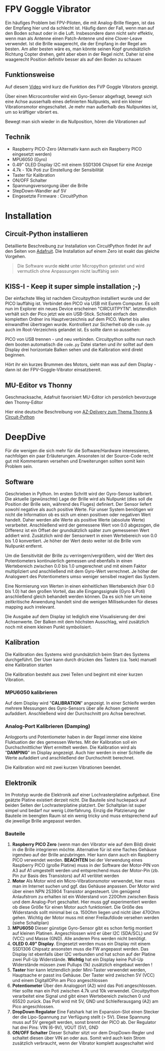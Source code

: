 # FPV Goggle Vibrator
Ein häufiges Problem bei FPV-Piloten, die mit Analog-Brille fliegen, ist das der Empfang hier und da schlecht ist.
Häufig dann der Fall, wenn man auf den Boden schaut oder in die Luft. Insbesondere dann nicht sehr effektiv, wenn man als Antenne einen Patch-Antenne und eine Clover-Leave verwendet.
Ist die Brille waagerecht, die der Empfang in der Regel am besten. Am aller besten wäre es, man könnte seinen Kopf grundsätzlich Richtung Copter drehen, geht aber eben in der Regel nicht.
Daher ist eine waagerecht Position definitiv besser als auf den Boden zu schauen

## Funktionsweise 
Auf diesem [Video]() wird kurz die Funktion des FVP Goggle Vibrators gezeigt.

Über einen Microcontroller wird ein Gyro-Sensor abgefragt, bewegt sich eine Achse ausserhalb eines definierten Nullpunkts, wird ein kleiner Vibrationsmotor eingeschaltet. Je mehr man außerhalb des Nullpunktes ist, um so kräftiger vibriert es.

Bewegt man sich wieder in die Nullposition, hören die Vibrationen auf

## Technik
* Raspberry PICO-Zero (Alternativ kann auch ein Raspberry PICO eingesetzt werden)
* MPU6050 (Gyro)
* 0.49" OLED Display I2C mit einem SSD1306 Chipset für eine Anzeige
* 4.7k - 10k Poti zur Einstellung der Sensibilität
* Taster für Kalibration
* ON/OFF Schalter
* Spannungsversorgung über die Brille
* StepDown-Wandler auf 5V
* Eingesetzte Firmware : CircuitPython

# Installation
## Circuit-Python installieren
Detaillierte Beschreibung zur Installation von CircuitPython findet ihr auf den Seiten von [Adafruit](https://learn.adafruit.com/getting-started-with-raspberry-pi-pico-circuitpython/circuitpython). Die Installation auf einem Zero ist exakt das gleiche Vorgehen.

> Die Software wurde **nicht** unter Micropython getestet und wird vermutlich ohne Anpassungen nicht lauffähig sein 
## KISS-I - Keep it super simple installation ;-)
Der einfachste Weg ist nachdem Circuitpython installiert wurde und der PICO lauffähig ist. Verbindet den PICO via USB mit Eurem Computer. Es sollt nun im Explorer ein neues Device erscheinen "CIRCUITPYTN". letztendlich verhält sich der Pico jetzt wie ein USB-Stick. Schiebt einfach den kompletten Ordner ins Hauptverzeichnis auf dem PICO. Wartet bis alles einwandfrei übertragen wurde. Kontrolliert zur Sicherheit ob die `code.py` auch im Root-Verzeichnis gelandet ist. Es sollte dann so aussehen:

PICO von USB trennen - und neu verbinden. Circuitpython sollte nun nach dem booten automatisch die `code.py` Datei starten und ihr solltet auf dem Display drei horizontale Balken sehen und die Kalibration wird direkt beginnen.

Hört ihr ein kurzes Brummen des Motors, sieht man was auf dem Display - dann ist der FPV-Goggle-Vibrator einsatzbereit.

## MU-Editor vs Thonny 
Geschmacksache, Adafruit favorisiert MU-Editor ich persönlich bevorzuge den Thonny-Editor

Hier eine deutsche Beschreibung von [AZ-Delivery zum Thema Thonny & Circuit-Python](https://www.az-delivery.de/blogs/azdelivery-blog-fur-arduino-und-raspberry-pi/raspberry-pi-pico-und-thonny-mit-micropython-teil-1)

# DeepDive
Für die wenigen die sich mehr für die Software/Hardware interessieren, nachfolgen ein paar Erläuterungen. Ansonsten ist der Source-Code recht gut mit Kommentaren versehen und Erweiterungen sollten somit kein Problem sein.

## Software
Geschrieben in Python. Im ersten Schritt wird der Gyro-Sensor kalibriert. Die aktuelle (gewünschte) Lage der Brille wird als Nullpunkt (dies soll die Position der Brille sein, während des Fluges) definiert. Der Sensor liefert sowohl negative als auch positive Werte. Für unser System benötigen wir nicht die Information ob es sich um einen positiven oder negativen Wert handelt. Daher werden alle Werte als positive Werte (absolute Werte) verarbeitet. Anschließend wird der gemessene Wert von 0.0 abgezogen, die Differenz ist ein Offset der grundsätzlich später zum  gemessenen Wert addiert wird. Zusätzlich wird der Sensorwert in einen Wertebereich von 0.0 bis 1.0 konvertiert. Je höher der Wert desto weiter ist die Brille vom Nullpunkt entfernt.

Um die Sensitivität der Brille zu verringern/vergrößern, wird der Wert des Potentiometers kontinuierlich gemessen und ebenfalls in einen Wertebereich zwischen 0.0 bis 1.0 umgerechnet und mit einem Faktor multipliziert und anschließend mit dem Gyro-Wert verrechnet. Je höher der Analogwert des Potentiometers umso weniger sensibel reagiert das System. 

Eine Normierung von Werten in einen einheitlichen Wertebereich (hier 0.0 bis 1.0) hat den großen Vorteil, das alle Eingangssignale (Gyro & Poti) anschließend gleich behandelt werden können. Da es sich hier um keine zeitkritische Anwendung handelt sind die wenigen Millisekunden für dieses mapping auch irrelevant.

Die Ausgabe auf dem Display ist lediglich eine Visualisierung der drei Achsenwerte. Der Balken mit dem höchsten Ausschlag, wird zusätzlich noch mit einem kleinen Punkt symbolisiert.

## Kalibration
Die Kalibration des Systems wird grundsätzlich beim Start des Systems durchgeführt. Der User kann durch drücken des Tasters (ca. 1sek) manuell eine Kalibration starten

Die Kalibration besteht aus zwei Teilen und beginnt mit einer kurzen Vibration.
### MPU6050 kalibrieren 
Auf dem Display wird "**CALIBRATION**" angezeigt. In einer Schleife werden mehrere Messungen des Gyro-Sensors über alle Achsen getrennt aufaddiert. Anschließend wird der Durchschnitt pro Achse berechnet.
### Analog-Port Kalibrieren (Damping)
Anlogports und Potentiometer haben in der Regel immer eine kleine Fluktuation der des gemessen Wertes. Mit der Kalibration soll ein Durchschnittlicher Wert ermittelt werden. Die Kalibration wird als "**DAMPING**" im Display angezeigt. Auch hier werden in einer Schleife die Werte aufaddiert und anschließend der Durchschnitt berechnet.

Die Kalibration wird mit zwei kurzen Vibrationen beendet.

## Elektronik
Im Prototyp wurde die Elektronik auf einer Lochrasterplatine aufgebaut. Eine geätzte Platine existiert derzeit nicht. Die Bauteile sind huckepack auf beiden Seiten der Lochrasterplatine platziert.
Der Schaltplan ist super simpel und bedarf nur wenig Löterfahrung. Einzig die Platzierung der Bauteile im beengten Raum ist ein wenig tricky und muss entsprechend auf die jeweilige Brille angepasst werden.
### Bauteile
1. **Raspberry PICO Zero** (wenn man den Vibrator wie auf dem Bild) direkt in die Brille integrieren möchte. Alternative für ist eine flaches Gehäuse irgendwo auf der Brille anzubringen. Hier kann dann auch ein Raspberry PICO verwendet werden. **BEACHTEN** bei der Verwendung eines Raspberry PICO (große Platine) muss in der Software der Motor-PIN von A3 auf A1 umgestellt werden und entsprechend muss der Motor-Pin (zb. Pin zur Basis des Transistors) auf A1 verlötet werden
2. **Motor** Als Motor wird ein Micro-Vibrationsmotor verwendet, hier muss man im Internet suchen und ggf. das Gehäuse anpassen. Der Motor wird über einen NPN 2S3904 Transistor angesteuert. Um genügend Anlaufstrom zu erhalten ist ein Widerstand von 220Ohm zwischen Basis und dem Analog-Port geschaltet. Hier muss ggf experimentiert werden ob diese Größe für einen Motor auch funktioniert. Die Größe des Widerstands sollt minimal bei ca. 150Ohm liegen und nicht über 470Ohm gehen. Wichtig der Motor muss mit einer Freilaufdiode versehen werden (siehe Schaltplan)
3. **MPU6050** Dieser günstige Gyro-Sensor gibt es schon fertig montiert auf kleinen Platinen. Angeschlossen wird er über I2C (SDA/SCL) und 5V (VCC) und Masse (GND). Alle anderen Pins werden nicht benötigt.
4. **OLED 0.49" Display**. Eingesetzt werden muss ein Display mit einem SSD1306 Chipsatz ansonsten muss die FW angepasst werden. Das Display ist ebenfalls über I2C verbunden und hat schon auf der Platine zwei Pull-Up Widerstände. **Wichtig** hat ein Display keine Pull-Up Widerstände müssen zwei Pullups (1k) zusätzlich eingebaut werden !
5. **Taster** hier kann letztendlich jeder Mini-Taster verwendet werden, Hauptsache er passt ins Gehäuse. Der Taster wird zwischen 5V (VCC) und einem DigitalIOPin am Pico angeschlossen 
6. **Potentiometer** Über den Analogport (A2) wird das Poti angeschlossen. Hier sollte man ein Poti zwischen 4.7k und 10k verwendet. Circuitpython verarbeitet eine Signal und gibt einen Wertebereich zwischen 0 und 65520 zurück. Das Poti wird mit 5V, GND und Schleiferausgang (A2) am Pico angeschlossen.
7. **DropDown Regulator** Eine Fatshark hat im Expansion-Slot einen Stecker der die Lipo-Spannung zur Verfügung stellt (> 5V). Diese Spannung muss auf 5V geregelt werden, sonst brennt der PICO ab. Der Regulator hat drei Pins: VIN (6-9V), VOUT (5V), GND
8. **ON/OFF Schalter** Dieser Schalter sitzt vor dem DropDown-Regler und schaltet diesen über VIN an oder aus. Somit wird auch kein Strom zusätzlich verbraucht, wenn der Vibrator komplett ausgeschaltet wird